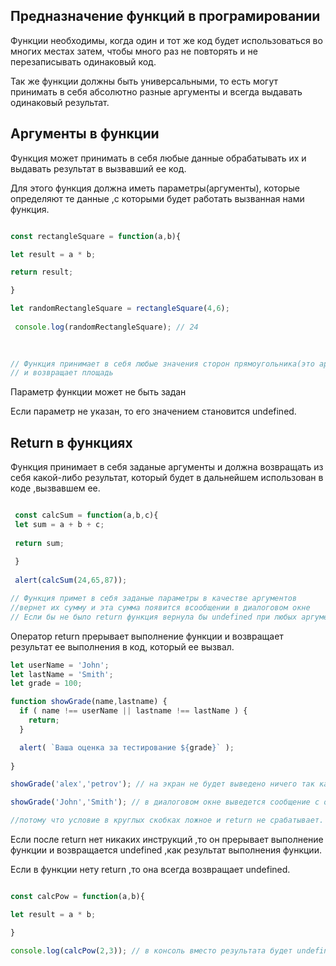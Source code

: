 ## Предназначение функций в програмировании

Функции необходимы, когда один и тот же код будет использоваться во многих местах затем, чтобы много раз не повторять и не перезаписывать одинаковый код.

Так же функции должны быть универсальными, то есть могут принимать в себя абсолютно разные аргументы и всегда выдавать одинаковый результат.

## Аргументы в функции

Функция может принимать в себя любые данные  обрабатывать их и выдавать результат в вызвавший ее код. 

Для этого функция должна иметь параметры(аргументы), которые определяют те данные ,с которыми будет работать вызванная нами функция.

```js

const rectangleSquare = function(a,b){

let result = a * b;

return result;

}

let randomRectangleSquare = rectangleSquare(4,6);
 
 console.log(randomRectangleSquare); // 24
 
 

// Функция принимает в себя любые значения сторон прямоугольника(это аргументы функции)
// и возвращает площадь

```
 Параметр функции может не быть задан 
 
 Если параметр не указан, то его значением становится undefined.
 


## Return в функциях 

Функция принимает в себя заданые аргументы и должна возвращать из себя какой-либо результат, который будет в дальнейшем использован в коде ,вызвавшем ее. 

```js

 const calcSum = function(a,b,c){
 let sum = a + b + c;
 
 return sum;
 
 }
 
 alert(calcSum(24,65,87));

// Функция примет в себя заданые параметры в качестве аргументов 
//вернет их сумму и эта сумма появится всообщении в диалоговом окне
// Если бы не было return функция вернула бы undefined при любых аргументах

```

Оператор return прерывает выполнение функции и возвращает результат ее выполнения в код, который ее вызвал.
```js
let userName = 'John';
let lastName = 'Smith';
let grade = 100;

function showGrade(name,lastname) {
  if ( name !== userName || lastname !== lastName ) {
    return;
  }

  alert( `Ваша оценка за тестирование ${grade}` ); 
 
}

showGrade('alex','petrov'); // на экран не будет выведено ничего так как условие истинно и срабатывает return;

showGrade('John','Smith'); // в диалоговом окне выведется сообщение с оценкой 

//потому что условие в круглых скобках ложное и return не срабатывает.

```

Если после return нет никаких инструкций ,то он прерывает выполнение функции и возвращается undefined ,как результат выполнения функции.

Если в функции нету return ,то она всегда возвращает undefined.

```js

const calcPow = function(a,b){

let result = a * b;

}

console.log(calcPow(2,3)); // в консоль вместо результата будет undefined ,потому что в функции нету return.

```



